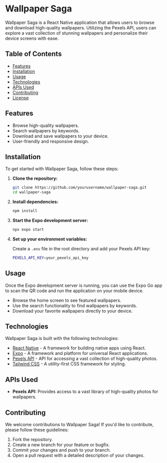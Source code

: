 # Wallpaper Saga

Wallpaper Saga is a React Native application that allows users to browse and download high-quality wallpapers. Utilizing the Pexels API, users can explore a vast collection of stunning wallpapers and personalize their device screens with ease.

## Table of Contents

- [Features](#features)
- [Installation](#installation)
- [Usage](#usage)
- [Technologies](#technologies)
- [APIs Used](#apis-used)
- [Contributing](#contributing)
- [License](#license)

## Features

- Browse high-quality wallpapers.
- Search wallpapers by keywords.
- Download and save wallpapers to your device.
- User-friendly and responsive design.

## Installation

To get started with Wallpaper Saga, follow these steps:

1. **Clone the repository:**

   ```sh
   git clone https://github.com/yourusername/wallpaper-saga.git
   cd wallpaper-saga
   ```

2. **Install dependencies:**

   ```sh
   npm install
   ```

3. **Start the Expo development server:**

   ```sh
   npx expo start
   ```

4. **Set up your environment variables:**

   Create a `.env` file in the root directory and add your Pexels API key:

   ```sh
   PEXELS_API_KEY=your_pexels_api_key
   ```

## Usage

Once the Expo development server is running, you can use the Expo Go app to scan the QR code and run the application on your mobile device.

- Browse the home screen to see featured wallpapers.
- Use the search functionality to find wallpapers by keywords.
- Download your favorite wallpapers directly to your device.

## Technologies

Wallpaper Saga is built with the following technologies:

- [React Native](https://reactnative.dev/) - A framework for building native apps using React.
- [Expo](https://expo.dev/) - A framework and platform for universal React applications.
- [Pexels API](https://www.pexels.com/api/) - API for accessing a vast collection of high-quality photos.
- [Tailwind CSS](https://tailwindcss.com/) - A utility-first CSS framework for styling.

## APIs Used

- **Pexels API:** Provides access to a vast library of high-quality photos for wallpapers.

## Contributing

We welcome contributions to Wallpaper Saga! If you'd like to contribute, please follow these guidelines:

1. Fork the repository.
2. Create a new branch for your feature or bugfix.
3. Commit your changes and push to your branch.
4. Open a pull request with a detailed description of your changes.

